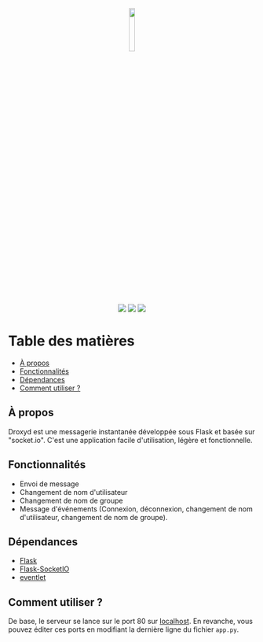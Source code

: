 <div align="center">
  <img src="https://i.ibb.co/x7kSxxS/LOGODROXYD.png" width="15%">
  <br/>
  <br/>
</div>
<div align="center">
  <a href="https://forthebadge.com"><img src="https://forthebadge.com/images/badges/made-with-python.svg"></a>
  <a href="https://forthebadge.com"><img src="https://forthebadge.com/images/badges/made-with-javascript.svg"></a>
  <a href="https://forthebadge.com"><img src="https://forthebadge.com/images/badges/built-with-love.svg"></a>
</div>


# Table des matières

- [À propos](#à-propos)
- [Fonctionnalités](#fonctionnalités)
- [Dépendances](#dépendances)
- [Comment utiliser ?](#comment-utiliser-?)

## À propos

Droxyd est une messagerie instantanée développée sous Flask et basée sur "socket.io". C'est une application facile d'utilisation, légère et fonctionnelle.

## Fonctionnalités

- Envoi de message
- Changement de nom d'utilisateur
- Changement de nom de groupe
- Message d'événements (Connexion, déconnexion, changement de nom d'utilisateur, changement de nom de groupe).

## Dépendances

- [Flask](https://pypi.org/project/Flask/)
- [Flask-SocketIO](https://pypi.org/project/Flask-SocketIO/)
- [eventlet](https://pypi.org/project/eventlet/)

## Comment utiliser ?

De base, le serveur se lance sur le port 80 sur [localhost](http://localhost). En revanche, vous pouvez éditer ces ports en modifiant la dernière ligne du fichier `app.py`.
